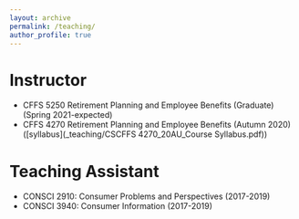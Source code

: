 ```yaml
---
layout: archive
permalink: /teaching/
author_profile: true
---
```


Instructor
======
* CFFS 5250 Retirement Planning and Employee Benefits (Graduate) (Spring 2021-expected)
* CFFS 4270 Retirement Planning and Employee Benefits (Autumn 2020) ([syllabus](_teaching/CSCFFS 4270_20AU_Course Syllabus.pdf))

Teaching Assistant
======
* CONSCI 2910: Consumer Problems and Perspectives (2017-2019)
* CONSCI 3940: Consumer Information (2017-2019)
